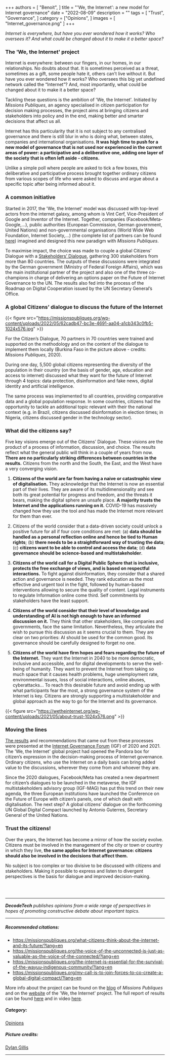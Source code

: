 +++
authors = [
    "Benoit", 
]
title = "'We, the Internet': a new model for Internet governance"
date = "2022-08-09"
description = ""
tags = [ "Trust", "Governance",
]
category = ["Opinions", ]
images = [
    "Internet_governance.png"
]
+++

*Internet is everywhere, but have you ever wondered how it works? Who oversees it? And what could be changed about it to make it a better space?*

### The 'We, the Internet' project
Internet is everywhere: between our fingers, in our homes, in our relationships. No doubts about that. It is sometimes perceived as a threat, sometimes as a gift, some people hate it, others can’t live without it. But have you ever wondered how it works? Who oversees this big yet undefined network called the “Internet”? And, most importantly, what could be changed about it to make it a better space?

Tackling these questions is the ambition of 'We, the Internet'. Initiated by *Missions Publiques*, an agency specialised in citizen participation for decision making processes, the project aims at bringing citizens and stakeholders into policy and in the end, making better and smarter decisions that affect us all.

Internet has this particularity that it is not subject to any centralised governance and there is still blur in who is doing what, between states, companies and international organisations. **It was high time to push for a new model of governance that is not used nor experienced in the current areas of power: a participative and a deliberative one, adding one layer of the society that is often left aside - citizens.** 

Unlike a simple poll where people are asked to tick a few boxes, this deliberative and participative process brought together ordinary citizens from various scopes of life who were asked to discuss and argue about a specific topic after being informed about it.

### A common initiative
Started in 2017, the 'We, the Internet' model was discussed with top-level actors from the internet galaxy, among whom is Vint Cerf, Vice-President of Google and Inventor of the Internet. Together, companies (Facebook/Meta-Google,…), public authorities (European Commission, German government, United Nations) and non-governmental organisations (World Wide Web Foundation, Internet Society,…) (the complete list of partners can be found [here](https://wetheinternet.org/who-are-we/)) imagined and designed this new paradigm with *Missions Publiques*. 

To maximise impact, the choice was made to couple a global Citizens’ Dialogue with a [Stakeholders’ Dialogue](https://wetheinternet.org/2020-stakeholders-dialogue-results/), gathering 300 stakeholders from more than 80 countries. The outputs of these discussions were integrated by the German government (Ministry of Federal Foreign Affairs), which was the main institutional partner of the project and also one of the three co-champions in charge of delivering an options paper on the Future of Internet Governance to the UN. The results also fed into the process of the Roadmap on Digital Cooperation issued by the UN Secretary General’s Office.

### A global Citizens’ dialogue to discuss the future of the Internet
{{< figure src="https://missionspubliques.org/wp-content/uploads/2022/05/62cadb47-bc3e-4691-aa04-a1cb343c0fb5-1024x576.jpg" >}}


For the Citizen’s Dialogue, 70 partners in 70 countries were trained and supported on the methodology and on the content of the dialogue to implement them locally (Burkina Faso in the picture above - credits: *Missions Publiques*, 2020). 

During one day, 5,500 global citizens representing the diversity of the population in their country (on the basis of gender, age, education and access to internet) discussed what they want for the future of Internet through 4 topics: data protection, disinformation and fake news, digital identity and artificial intelligence.

The same process was implemented to all countries, providing comparative data and a global population response. In some countries, citizens had the opportunity to tackle an additional topic relevant with their the national context (e.g. in Brazil, citizens discussed disinformation in election times; in Nigeria, citizens discussed gender in the technology sector).

### What did the citizens say?
Five key visions emerge out of the Citizens’ Dialogue. These visions are the product of a process of information, discussion, and choice. The results reflect what the general public will think in a couple of years from now. **There are no particularly striking differences between countries in the results.** Citizens from the north and the South, the East, and the West have a very converging vision. 

1. **Citizens of the world are far from having a naive or catastrophic view of digitalisation.** They acknowledge that the Internet is now an essential part of their lives. They are aware of its multidimensionality and see both its great potential for progress and freedom, and the threats it bears, making the digital sphere an unsafe place. **A majority trusts the Internet and the applications running on it.** COVID-19 has massively changed how they use the tool and has made the Internet more relevant for them than ever.

2. Citizens of the world consider that a data-driven society could unlock a positive future for all if four core conditions are met:
(a) **data should be handled as a personal reflection online and hence be tied to Human rights**;
(b) **there needs to be a straightforward way of trusting the data**;
(c) **citizens want to be able to control and access the data**;
(d) **data governance should be science-based and multistakeholder**.

3. **Citizens of the world call for a Digital Public Sphere that is inclusive, protects the free exchange of views, and is based on respectful interactions.** To fight against disinformation, they consider that a shared action and governance is needed. They rank education as the most effective and urgent tool in the fight, followed by human-based interventions allowing to secure the quality of content. Legal instruments to regulate Information online come third. Self commitments by stakeholders have the least support.

4. **Citizens of the world consider that their level of knowledge and understanding of AI is not high enough to have an informed discussion on it.** They think that other stakeholders, like companies and governments, face the same limitation. Nevertheless, they articulate the wish to pursue this discussion as it seems crucial to them. They are clear on two priorities: AI should be used for the common good. Its governance should be carefully designed to forget no one.

5. **Citizens of the world have firm hopes and fears regarding the future of the Internet.** They want the Internet in 2040 to be more democratic, inclusive and accessible, and for digital developments to serve the well-being of humanity. They want to prevent the Internet from taking so much space that it causes health problems, huge unemployment rate, environmental issues, loss of social interactions, online abuses, cyberattacks… To reach this desirable future and avoid ending up with what participants fear the most, a strong governance system of the Internet is key. Citizens are strongly supporting a multistakeholder and global approach as the way to go for the Internet and its governance.

{{< figure src="https://wetheinternet.org/wp-content/uploads/2021/05/about-trust-1024x576.png" >}}

### Moving the lines

[The results](https://wetheinternet.org/2020-global-citizens-dialogue-results/) and recommendations that came out from these processes were presented at the [Internet Governance Forum](https://www.intgovforum.org/multilingual/) (IGF) of 2020 and 2021. The 'We, the Internet' global project had opened the Pandora box for citizen’s expression in the decision-making process of Internet governance. Ordinary citizens, who use the Internet on a daily basis can bring added value to the discussions, wherever they come from and whoever they are.

Since the 2020 dialogues, Facebook/Meta has created a new department for citizen’s dialogues to be launched in the metaverse, the IGF multistakeholders advisory group (IGF-MAG) has put this trend on their new agenda, the three European institutions have launched the Conference on the Future of Europe with citizen’s panels, one of which dealt with digitalisation. The next step? A global citizens’ dialogue on the forthcoming UN Global Digital Compact launched by Antonio Guterres, Secretary General of the United Nations.

### Trust the citizens!
Over the years, the Internet has become a mirror of how the society evolve. Citizens must be involved in the management of the city or town or country in which they live, **the same applies for Internet governance: citizens should also be involved in the decisions that affect them.**

No subject is too complex or too divisive to be discussed with citizens and stakeholders. Making it possible to express and listen to divergent perspectives is the basis for dialogue and improved decision-making.


##### &nbsp; 
***
***DecodeTech** publishes opinions from a wide range of perspectives in hopes of promoting constructive debate about important topics.*
***
##### Recommended citations:
- https://missionspubliques.org/what-citizens-think-about-the-internet-and-its-future/?lang=en
- https://missionspubliques.org/the-voice-of-the-unconnected-is-just-as-valuable-as-the-voice-of-the-connected/?lang=en
- https://missionspubliques.org/the-internet-is-essential-for-the-survival-of-the-wayuu-indigenous-community/?lang=en 
- https://missionspubliques.org/my-call-is-to-join-forces-to-co-create-a-global-digital-compact/?lang=en 

More info about the project can be found on the [blog](https://missionspubliques.org/le-blog/?lang=en) of *Missions Publiques* and on the [website](https://wetheinternet.org/) of the 'We, the Internet' project. The full report of results can be found [here](https://wetheinternet.org/wp-content/uploads/2020/12/WTI-final-results-report-v1h.pdf) and in video [here](https://www.youtube.com/watch?time_continue=89&v=uP3a6oMX_V4&feature=emb_logo).

##### Category:
[Opinions](https://decodetech.eu/category/opinions/)

##### Picture credits: 
[Dylan Gillis](https://unsplash.com/photos/KdeqA3aTnBY)
***